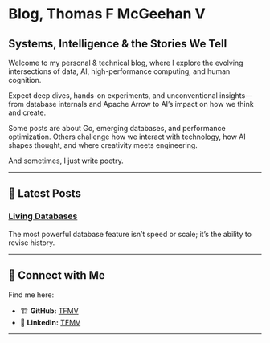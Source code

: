 # Blog, Thomas F McGeehan V

## Systems, Intelligence & the Stories We Tell

Welcome to my personal & technical blog, where I explore the evolving intersections of data, AI, high-performance computing, and human cognition.

Expect deep dives, hands-on experiments, and unconventional insights—from database internals and Apache Arrow to AI’s impact on how we think and create.

Some posts are about Go, emerging databases, and performance optimization. Others challenge how we interact with technology, how AI shapes thought, and where creativity meets engineering.

And sometimes, I just write poetry.

---

## 📌 Latest Posts  

### [Living Databases](blog-posts/time-machine.md)

The most powerful database feature isn’t speed or scale; it’s the ability to revise history.

---

## 🔗 Connect with Me  

Find me here:  

- 🏗 **GitHub:** [TFMV](https://github.com/TFMV)  
- 💼 **LinkedIn:** [TFMV](https://www.linkedin.com/in/TFMV)  

---
